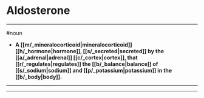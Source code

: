 # Aldosterone
---
#noun
- **A [[m/_mineralocorticoid|mineralocorticoid]] [[h/_hormone|hormone]], [[s/_secreted|secreted]] by the [[a/_adrenal|adrenal]] [[c/_cortex|cortex]], that [[r/_regulates|regulates]] the [[b/_balance|balance]] of [[s/_sodium|sodium]] and [[p/_potassium|potassium]] in the [[b/_body|body]].**
---
---
